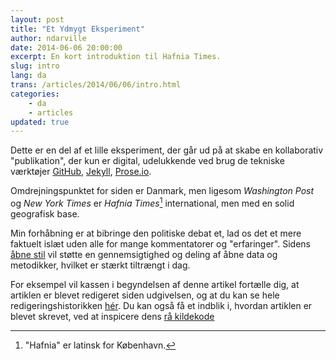 ```yaml
---
layout: post
title: "Et Ydmygt Eksperiment"
author: ndarville
date: 2014-06-06 20:00:00
excerpt: En kort introduktion til Hafnia Times.
slug: intro
lang: da
trans: /articles/2014/06/06/intro.html
categories:
    - da
    - articles
updated: true
---
```

Dette er en del af et lille eksperiment, der går ud på at skabe en kollaborativ "publikation", der kun er digital, udelukkende ved brug de tekniske værktøjer [GitHub](https://github.com), [Jekyll](http://jekyllrb.com), [Prose.io](http://prose.io).

Omdrejningspunktet for siden er Danmark, men ligesom <i>Washington Post</i> og <i>New York Times</i> er <i>Hafnia Times</i>[^hafnia] international, men med en solid geografisk base.

Min forhåbning er at bibringe den politiske debat et, lad os det et mere faktuelt islæt uden alle for mange kommentatorer og "erfaringer". Sidens [åbne stil](https://github.com/hafniatimes/hafniatimes.github.io) vil støtte en gennemsigtighed og deling af åbne data og metodikker, hvilket er stærkt tiltrængt i dag.

For eksempel vil kassen i begyndelsen af denne artikel fortælle dig, at artiklen er blevet redigeret siden udgivelsen, og at du kan se hele redigeringshistorikken [hér](https://github.com/hafniatimes/hafniatimes.github.io/commits/master/_posts/2014-06-06-intro.markdown). Du kan også få et indblik i, hvordan artiklen er blevet skrevet, ved at inspicere dens [rå kildekode](https://raw.githubusercontent.com/hafniatimes/hafniatimes.github.io/master/_posts/2014-06-06-intro.markdown)


[^hafnia]: "Hafnia" er latinsk for København.
